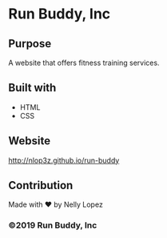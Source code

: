 # Run Buddy, Inc

## Purpose
A website that offers fitness training services.

## Built with
* HTML
* CSS

## Website
http://nlop3z.github.io/run-buddy

## Contribution
Made with ❤️ by Nelly Lopez

### ©️2019 Run Buddy, Inc 
